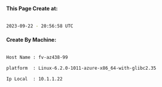 
   
#### This Page Create at:

```bash

2023-09-22 - 20:56:58 UTC

```

#### Create By Machine:

```bash

Host Name : fv-az438-99

platform  : Linux-6.2.0-1011-azure-x86_64-with-glibc2.35

Ip Local  : 10.1.1.22

```

